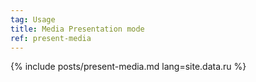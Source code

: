 ```yaml
---
tag: Usage
title: Media Presentation mode
ref: present-media
---
```


{% include posts/present-media.md lang=site.data.ru %}

